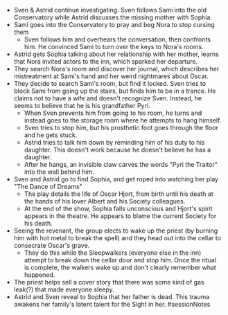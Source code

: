 - Sven & Astrid continue investigating.  Sven follows Sami into the old Conservatory while Astrid discusses the missing mother with Sophia.
- Sami goes into the Conservatory to pray and beg Nora to stop cursing them
	- Sven follows him and overhears the conversation, then confronts him.  He convinced Sami to turn over the keys to Nora's rooms.
- Astrid gets Sophia talking about her relationship with her mother, learns that Nora invited actors to the inn, which sparked her departure.
- They search Nora's room and discover her journal, which describes her mistreatment at Sami's hand and her weird nightmares about Oscar.
- They decide to search Sami's room, but find it locked.  Sven tries to block Sami from going up the stairs, but finds him to be in a trance.  He claims not to have a wife and doesn't recognize Sven.  Instead, he seems to believe that he is his grandfather Pyri.
	- When Sven prevents him from going to his room, he turns and instead goes to the storage room where he attempts to hang himself.
	- Sven tries to stop him, but his prosthetic foot goes through the floor and he gets stuck.
	- Astrid tries to talk him down by reminding him of his duty to his daughter.  This doesn't work because he doesn't believe he has a daughter.
	- After he hangs, an invisible claw carves the words "Pyri the Traitor" into the wall behind him.
- Sven and Astrid go to find Sophia, and get roped into watching her play "The Dance of Dreams"
	- The play details the life of Oscar Hjort, from birth until his death at the hands of his lover Albert and his Society colleagues.
	- At the end of the show, Sophia falls unconscious and Hjort's spirit appears in the theatre.  He appears to blame the current Society for his death.
- Seeing the revenant, the group elects to wake up the priest (by burning him with hot metal to break the spell) and they head out into the cellar to consecrate Oscar's grave.
	- They do this while the Sleepwalkers (everyone else in the inn) attempt to break down the cellar door and stop him.  Once the ritual is complete, the walkers wake up and don't clearly remember what happened.
- The priest helps sell a cover story that there was some kind of gas leak(?) that made everyone sleepy.
- Astrid and Sven reveal to Sophia that her father is dead.  This trauma awakens her family's latent talent for the Sight in her.
#sessionNotes 